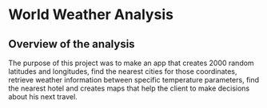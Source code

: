 # World Weather Analysis

## Overview of the analysis

 The purpose of this project was to make an app that creates 2000 random latitudes and longitudes, find the nearest cities for those coordinates, retrieve weather information between specific temperature parameters, find the nearest hotel and creates maps that help the client to make decisions about his next travel. 


